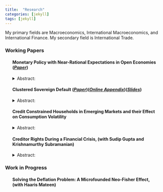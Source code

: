 ```yaml
---
title:  "Research"
categories: [jekyll]
tags: [jekyll]
---
```


<p>My primary fields are Macroeconomics, International Macroeconomics, and International Finance. My secondary field is  International Trade.
</p>


<h3 id="working-papers">Working Papers</h3>

<ul>
  <h4><b>Monetary Policy with Near-Rational Expectations in Open Economies</b>
(<a href="https://s-anurag.github.io/files/JNS_Robust_rev_Nov.pdf" target="_blank"><em>Paper</em></a>)</h4>
<details><summary>Abstract:</summary><p><font size="2">We investigate robustly optimal monetary policy in an open economy where private agents’ expectations are boundedly rational. The theoretical framework incorporates policymakers’ concerns regarding potentially distorted private expectations into a standard small open economy New Keynesian environment. The model predicts that following a cost-push shock, the optimal monetary policy calls for a slower response of domestic inflation and greater reaction in the initial response of the nominal exchange rate, as the central bank’s concerns about distorted expectations increase. We develop an algorithm to implement Bayesian inference using macroeconomic time series on Canada and Mexico and estimate the degree of distorted expectations from the rational expectations (RE) benchmark. Mexico exhibits a significant deviation from RE, whereas Canada shows a small deviation. The model with distorted expectations substantially outperforms the RE model for Mexico. It successfully predicts the historical path of the monetary policy rate and the high persistence of the inflation rate, demonstrating that robustly optimal monetary policy causes inertia in the inflation rate.</font></p></details>

</ul>



<ul>
  <h4><b>Clustered Sovereign Default</b>
(<a href="https://s-anurag.github.io/files/ClusteredSovereignDefault.pdf" target="_blank"><em>Paper</em></a>)(<a href="https://s-anurag.github.io/files/OnlineAppendix-ClusteredSovereignDefault.pdf" target="_blank"><em>Online Appendix</em></a>)(<a href="https://s-anurag.github.io/files/JMP_Slides.pdf" target="_blank"><em>Slides</em></a>)</h4>
<details><summary>Abstract:</summary><p><font size="2">Clustered sovereign defaults are a recurring phenomenon. In order to understand the nature of shocks and the mechanism through which these shocks lead countries to clustered defaults, the paper starts with a joint estimation of the structural parameters driving the output process of 24 defaulting countries and a process for the world interest rate. The postulated output process includes transitory and permanent global components as well as transitory and permanent country-specific components. The paper then builds a sovereign default model augmented with financial frictions at the firm level. In spite of the fact that the shocks are estimated independently of the model or of default data, once fed into the model, they reproduce the clustered default of 1982, providing a joint validation of the model and the estimated driving forces. The model predicts that it is the global shocks to the transitory component of output that are most important in leading countries to default in clusters. Contrary to what is commonly believed, the Volcker interest-rate hike was not a determinant factor of the 1982 developing country debt crisis.</font></p></details>

</ul>


<ul>
  <h4><b>Credit Constrained Households in Emerging Markets and their Effect on Consumption Volatility</b>
<!--(<a href=".{{ site.baseurl }}/files/Paper2.pdf" target="_blank"><em>Draft</em></a>)--></h4>
<details><summary>Abstract:</summary><p><font size="2">In order to explain high consumption volatility and the ratio of consumption to output volatility, the key financial friction that has been considered in the literature is the interest rate shock to the economy. This paper builds a quantitative model by including hand to mouth consumers, which along with interest rate shock acts as the second financial friction. With the data from 18 rich, 25 poor and 32 emerging countries, the paper uses Bayesian estimation method to estimate the parameters of the RBC model with and without hand to mouth consumers for each country and looks at the importance of having hand to mouth consumers in the model. The paper finds that having hand-to-mouth consumers in the model increases the ratio of consumption to output volatility. The paper also finds that, on an average, the contribution of non-stationary shocks towards volatility of TFP is 34% for rich countries, 46% for emerging countries, and 50% for poor countries. The results are in contrast with previous research where some predicted TFP growth is driven primarily by non-stationary productivity shocks while others suggested a negligible role of non-stationary productivity shocks.</font></p></details>

</ul>

<ul>
  <h4><b>Creditor Rights During a Financial Crisis</b>, (with Sudip Gupta and Krishnamurthy Subramanian)</h4>
<!--- (<a href="{{ site.baseurl }}/files/Paper3.pdf" target="_blank"><em>Draft</em></a>) -->
<details><summary>Abstract:</summary><p><font size="2">Optimal debt contracts seek to balance ex-post control rights allocated to creditors against borrowers' need to secure financing ex-ante. Post a financial crisis that is accompanied by a recession, the likelihood of ex-post adverse outcomes increases while ex-ante financing opportunities dry up. What is the effect of this interplay on the control rights assumed by creditors during a financial crisis? We study this question by comparing covenants in bank loans issued before and after the financial crisis of 2008. We find that post the crisis: (i) covenants requiring provision of liquidity and those restricting leverage in the capital structure were more likely; (ii) covenants restricting capital expenditures and those related to borrower performance were less likely; and (iii) using difference-in-difference tests, we find that these differences were disproportionately more pronounced for loans taken for financial restructuring but not for other loans. We argue that post the financial crisis, loan contracts responded primarily to heightened risks of debt-equity conflicts stemming from asset substitution, illiquidity transformation and debt overhang. Finally, these differences in covenants have real effects by affecting the capital expenditures of firms. To our knowledge, ours is the first study to examine the effects of a financial crisis on creditor rights outside bankruptcy. Our study highlights another channel -- creditor rights outside bankruptcy -- through which the real effects of a financial crisis permeate through the economy.</font></p></details>


</ul>



<h3 id="work-in-progress">Work in Progress</h3>

<ul>
  <h4><b>Solving the Deflation Problem: A Microfounded Neo-Fisher Effect</b>, (with Haaris Mateen)</h4>
</ul>


<!---  Why some countries load more on global factors. Some graphs to correlate alphas with economic fundamentals -->
<!---  When UIP is violated, it is violated either because euler equation is violated or international risk sharing condition is violated. It is interesting to check which contribute ore to violation of UIP. This can be tested in data by looking at the effect on violations in NKPC and DIS. And then see if it is coming from euler equation or international risk sharing condition -->
<!---  Capital controls -->

